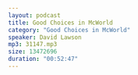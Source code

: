```yaml
---
layout: podcast
title: Good Choices in McWorld
category: "Good Choices in McWorld"
speaker: David Lawson
mp3: 31147.mp3
size: 13472696
duration: "00:52:47"
---
```


